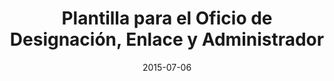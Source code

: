 ---
published: true
order: 12

title: Plantilla para el Oficio de Designación, Enlace y Administrador
date: 2015-07-06
document: /docs/oficio_designacion_enlace_administrador.docx

section: templates
category: templates
---